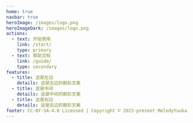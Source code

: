 ```yaml
---
home: true
navbar: true
heroImage: /images/logo.png
heroImageDark: /images/logo.png
actions:
  - text: 开始使用
    link: /start/
    type: primary
  - text: 帮助文档
    link: /guide/
    type: secondary
features:
  - title: 这是左边
    details: 这是左边的颠趴文案
  - title: 这是中间
    details: 这是中间的颠趴文案
  - title: 这是右边
    details: 这是右边的颠趴文案
footer: CC-BY-SA-4.0 Licensed | Copyright © 2023-present MelodyYuuka
---
```

